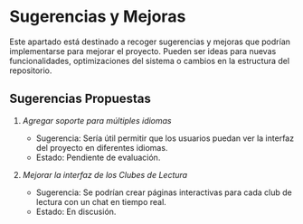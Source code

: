 # Sugerencias y Mejoras

Este apartado está destinado a recoger sugerencias y mejoras que podrían implementarse para mejorar el proyecto. Pueden ser ideas para nuevas funcionalidades, optimizaciones del sistema o cambios en la estructura del repositorio.

## Sugerencias Propuestas

1. *Agregar soporte para múltiples idiomas*
   - Sugerencia: Sería útil permitir que los usuarios puedan ver la interfaz del proyecto en diferentes idiomas.
   - Estado: Pendiente de evaluación.

2. *Mejorar la interfaz de los Clubes de Lectura*
   - Sugerencia: Se podrían crear páginas interactivas para cada club de lectura con un chat en tiempo real.
   - Estado: En discusión.